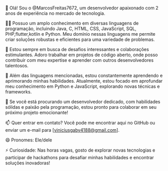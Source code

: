 👋 Olá! Sou o @MarcosFreitas7672, um desenvolvedor apaixonado com 2 anos de experiência no mercado de tecnologia.

👨‍💻 Possuo um amplo conhecimento em diversas linguagens de programação, incluindo Java, C, HTML, CSS, JavaScript, SQL, PHP,flutter,kotlin e Python. Meu domínio nessas linguagens me permite criar soluções robustas e eficientes para uma variedade de problemas.

🚀 Estou sempre em busca de desafios interessantes e colaborações estimulantes. Adoro trabalhar em projetos de código aberto, onde posso contribuir com meu expertise e aprender com outros desenvolvedores talentosos.

🌱 Além das linguagens mencionadas, estou constantemente aprendendo e aprimorando minhas habilidades. Atualmente, estou focado em aprofundar meu conhecimento em Python e JavaScript, explorando novas técnicas e frameworks.

💼 Se você está procurando um desenvolvedor dedicado, com habilidades sólidas e paixão pela programação, estou pronto para colaborar em seu próximo projeto emocionante!

📫 Quer entrar em contato? Você pode me encontrar aqui no GitHub ou enviar um e-mail para [viniciusgaby4188@gmail.com].

😄 Pronomes: Ele/dele

⚡ Curiosidade: Nas horas vagas, gosto de explorar novas tecnologias e participar de hackathons para desafiar minhas habilidades e encontrar soluções inovadoras!
